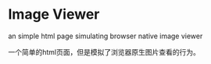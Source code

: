 # Image Viewer

an simple html page simulating browser native image viewer

一个简单的html页面，但是模拟了浏览器原生图片查看的行为。
